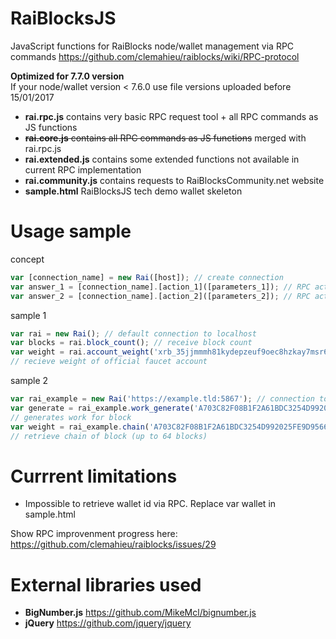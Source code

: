 # RaiBlocksJS
JavaScript functions for RaiBlocks node/wallet management via RPC commands
https://github.com/clemahieu/raiblocks/wiki/RPC-protocol

**Optimized for 7.7.0 version**  
If your node/wallet version < 7.6.0 use file versions uploaded before 15/01/2017

* **rai.rpc.js** contains very basic RPC request tool + all RPC commands as JS functions
* ~~**rai.core.js** contains all RPC commands as JS functions~~ merged with rai.rpc.js
* **rai.extended.js** contains some extended functions not available in current RPC implementation
* **rai.community.js** contains requests to RaiBlocksCommunity.net website
* **sample.html** RaiBlocksJS tech demo wallet skeleton

# Usage sample
concept
```javascript
var [connection_name] = new Rai([host]); // create connection
var answer_1 = [connection_name].[action_1]([parameters_1]); // RPC action_1 with parameters_1
var answer_2 = [connection_name].[action_2]([parameters_2]); // RPC action_2 with parameters_2
```
sample 1
```javascript
var rai = new Rai(); // default connection to localhost
var blocks = rai.block_count(); // receive block count
var weight = rai.account_weight('xrb_35jjmmmh81kydepzeuf9oec8hzkay7msr6yxagzxpcht7thwa5bus5tomgz9');
// recieve weight of official faucet account
```
sample 2
```javascript
var rai_example = new Rai('https://example.tld:5867'); // connection to sample host with HTTPS and different port
var generate = rai_example.work_generate('A703C82F08B1F2A61BDC3254D992025FE9D9566BD9FFDE19535D781BFE79BF92');
// generates work for block
var weight = rai_example.chain('A703C82F08B1F2A61BDC3254D992025FE9D9566BD9FFDE19535D781BFE79BF92', 64);
// retrieve chain of block (up to 64 blocks)
```

# Currrent limitations
* Impossible to retrieve wallet id via RPC. Replace var wallet in sample.html

Show RPC improvenment progress here:
https://github.com/clemahieu/raiblocks/issues/29

# External libraries used
* **BigNumber.js** https://github.com/MikeMcl/bignumber.js
* **jQuery** https://github.com/jquery/jquery
